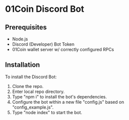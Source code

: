 # 01Coin Discord Bot

## Prerequisites

- Node.js
- Discord (Developer) Bot Token
- 01Coin wallet server w/ correctly configured RPCs

## Installation

To install the Discord Bot:

1. Clone the repo.
2. Enter local repo directory.
3. Type "npm i" to install the bot's dependencies.
4. Configure the bot within a new file "config.js" based on "config_example.js".
5. Type "node index" to start the bot.
